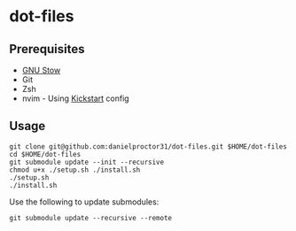 # dot-files

## Prerequisites

- [GNU Stow](https://www.gnu.org/software/stow/)
- Git
- Zsh
- nvim - Using [Kickstart](https://github.com/nvim-lua/kickstart.nvim) config

## Usage

```
git clone git@github.com:danielproctor31/dot-files.git $HOME/dot-files
cd $HOME/dot-files
git submodule update --init --recursive
chmod u+x ./setup.sh ./install.sh
./setup.sh
./install.sh
```

Use the following to update submodules:
```
git submodule update --recursive --remote
```